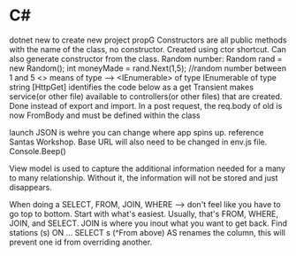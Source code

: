 # C#
dotnet new to create new project
propG
Constructors are all public methods with the name of the class, no constructor. Created using ctor shortcut.
Can also generate constructor from the class.
Random number:
Random rand = new Random();
int moneyMade = rand.Next(1,5); //random number between 1 and 5
<> means of type --> <IEnumerable<string>> of type IEnumerable of type string
[HttpGet] identifies the code below as a get
Transient makes service(or other file) available to controllers(or other files) that are created. Done instead of export and import. 
In a post request, the req.body of old is now FromBody and must be defined within the class

launch JSON is wehre you can change where app spins up. reference Santas Workshop. Base URL will also need to be changed in env.js file.
Console.Beep()

View model is used to capture the additional information needed for a many to many relationship. Without it, the information will not be stored and just disappears.

When doing a SELECT, FROM, JOIN, WHERE --> don't feel like you have to go top to bottom. Start with what's easiest. Usually, that's FROM, WHERE, JOIN, and SELECT.
JOIN is where you inout what you want to get back. Find stations (s) ON ...
SELECT s (^From above)
AS renames the column, this will prevent one id from overriding another.